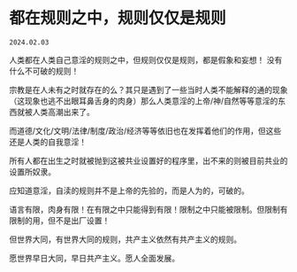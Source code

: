 # 都在规则之中，规则仅仅是规则
`2024.02.03`

人类都在人类自己意淫的规则之中，但规则仅仅是规则，都是假象和妄想！ 没有什么不可破的规则！

宗教是在人未有之时就存在的么？其只是遇到了一些当时人类不能解释的通的现象（这现象也逃不出眼耳鼻舌身的肉身）那么人类意淫的上帝/神/自然等等意淫的东西就被人类高潮出来了。

而道德/文化/文明/法律/制度/政治/经济等等依旧也在发挥着他们的作用，但这些还是人类的自我意淫！

所有人都在出生之时就被抛到这被共业设置好的程序里，出不来的则被目前共业的设置所奴隶。

应知道意淫，自渎的规则并不是上帝的先验的，而是人为的，可破的。

语言有限，肉身有限！在有限之中只能得到有限！限制之中只能被限制。但限制有限制的用，但不是出厂设置！

但世界大同，有世界大同的规则，共产主义依然有共产主义的规则。

愿世界早日大同，早日共产主义。愿人全面发展。
